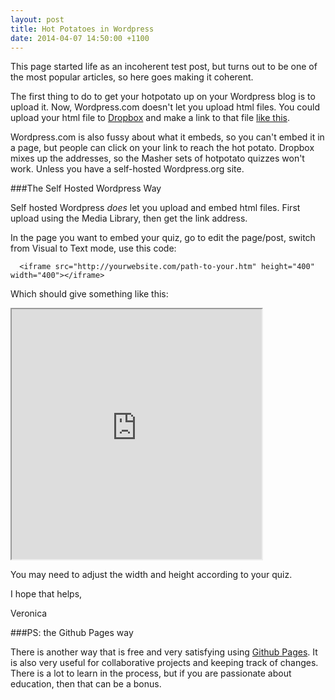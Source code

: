 ```yaml
---
layout: post
title: Hot Potatoes in Wordpress
date: 2014-04-07 14:50:00 +1100
---
```


This page started life as an incoherent test post, but turns out to be one of the most popular articles, so here goes making it coherent.

The first thing to do to get your hotpotato up on your Wordpress blog is to upload it.  Now, Wordpress.com doesn't let you upload html files.  You could upload your html file to [Dropbox](http://dropbox.com) and make a link to that file [like this](https://dl-web.dropbox.com/get/Public/test.htm?_subject_uid=48278710&w=AABSfQuztBzt6Gr0BQsv9Ez2TVjB-8tCwpNz2tCx2Un1EQ).

Wordpress.com is also fussy about what it embeds, so you can't embed it in a page, but people can click on your link to reach the hot potato.  Dropbox mixes up the addresses, so the Masher sets of hotpotato quizzes won't work.  Unless you have a self-hosted Wordpress.org site.

###The Self Hosted Wordpress Way

Self hosted Wordpress *does* let you upload and embed html files.  First upload using the Media Library, then get the link address.

In the page you want to embed your quiz, go to edit the page/post, switch from Visual to Text mode, use this code:

```
  <iframe src="http://yourwebsite.com/path-to-your.htm" height="400" width="400"></iframe>
```

Which should give something like this:

<iframe src="http://www.brandt.id.au/computers/test.htm" height="400" width="400"></iframe>

You may need to adjust the width and height according to your quiz.

I hope that helps,

Veronica

###PS: the Github Pages way

There is another way that is free and very satisfying using [Github Pages](https://pages.github.com/).  It is also very useful for collaborative projects and keeping track of changes.  There is a lot to learn in the process, but if you are passionate about education, then that can be a bonus.
